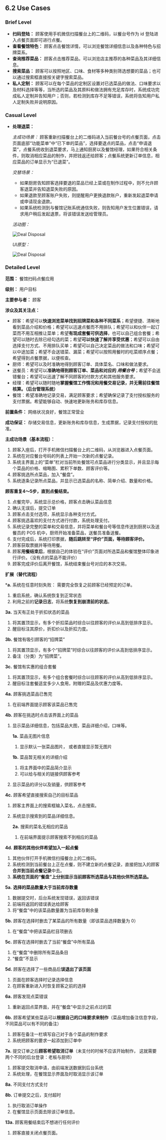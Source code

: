 ## 6.2 Use Cases

### Brief Level

- **扫码登陆：** 顾客使用手机微信扫描餐台上的二维码，以餐台号作为 id 登陆进入点餐页面即可进行点餐。
- **查看餐馆特色：** 顾客点击餐馆详情，可以浏览餐馆详细信息以及各种特色与招牌菜系。
- **查询推荐菜品：** 顾客点击推荐菜品，可以浏览店主推荐的各种菜品及其详细信息。
- **搜索菜品：** 顾客可以按照地区、口味、食材等多种类别筛选想要的菜品；也可以通过搜索框直接按关键字搜索菜品。
- **私人定制：** 顾客可以在每个菜品的定制区设置对已选菜品的做法、口味要求以及材料选择等等，当所选的菜品及其原料和做法拥有充足库存时，系统成功完成私人定制并告知用户；否则，若检测到库存不足等错误，系统将告知用户私人定制失败并说明原因。

### Casual Level

- **处理退菜：**

  *主成功场景：*
  顾客重新扫描餐台上的二维码进入当前餐台号的点餐页面，点击页面底部“功能菜单”中“已下单的菜品”，选择要退点的菜品，点击“申请退菜”，点餐系统收到退菜要求，马上通知厨房以及餐馆经理，如果符合相关条件，则取消相应菜品的制作，并把钱返还给顾客；点餐系统更新订单信息，相应菜品的订单显示为“已退菜”。

  *交替场景：*

  - 如果厨房告知顾客选择要退的菜品已经上菜或在制作过程中，则不允许顾客退菜并告知退菜失败的原因。
  - 如果退款至顾客账户失败，则提醒用户更换退款账户，重新发起退菜申请或申请现金退款。
  - 如果系统检测到与餐馆记账系统通信失败，则告知用户发生位置错误，请求用户稍后发起退票，将该错误发送给管理员。

  *活动图：*

  ![Deal Disposal](D:/work/Important/%E7%B3%BB%E7%BB%9F%E8%AE%BE%E8%AE%A1%E4%B8%8E%E5%88%86%E6%9E%90/Project/DashBoard/images/Handle_Disposal.png)

  *UI原型：*

  ![Deal Disposal](D:/work/Important/%E7%B3%BB%E7%BB%9F%E8%AE%BE%E8%AE%A1%E4%B8%8E%E5%88%86%E6%9E%90/Project/DashBoard/images/Handle_Disposal_UI.png)

### Detailed Level

**范围：** 餐馆扫码点餐应用

**级别：** 用户目标

**主要参与者：** 顾客

**涉众及其关注点：**

- 顾客：希望可以**快速浏览菜单找到招牌菜和各种不同菜系**；希望便捷、清晰地看到菜品介绍和价格；希望可以迅速点餐而不用排队；希望可以和伙伴一起订菜而不用互相推让菜单；希望**有现成套餐可供选择**，也可以自己组合套餐；希望可以随时去除已经勾选的菜；希望**可以快速了解并享受优惠**；希望可以自由选择支付方式、不用排队买单；希望可以自己决定菜品的做法和口味；希望可以中途加菜；希望不会送错菜、漏菜；希望可以按照用餐时的吃菜顺序点餐；希望得到点餐票据，以便核查。
- 厨师：希望可以及时准确地得到顾客订单、具体菜名、口味和做法要求。
- 送餐员：希望可以**准确地得到顾客订单、菜品和对应的  *用餐台号***；希望不会送错餐台；希望可以迅速了解不同顾客的付款方式和其他服务要求。
- 经理：希望可以随时随地**掌握餐馆工作情况和用餐交易记录，并无需前往餐馆核算。（后台管理系统）**
- 餐馆：希望准确地记录交易，满足顾客要求；希望确保记录了支付授权服务的支付票据。希望能够自动、快速地更新账务和库存信息。

**前置条件：** 网络状况良好，餐馆正常营业

**成功保证：** 存储交易信息，更新账务和库存信息，生成票据，记录支付授权的批准。

**主成功场景（基本流程）：**

1. 顾客入座后，打开手机微信扫描餐台上的二维码，从浏览器进入点餐页面。
2. 系统在对应餐台号码的列表上开始一次新的点餐记录。
3. 系统主界面上的“菜单”栏对当前所处餐馆可点菜品进行分类显示，并且显示每个菜品的价格、缩略图、累积下单数、顾客评价等。
4. 顾客挑选所点菜品，加入“餐盘”。
5. 系统逐条记录所点菜品，并显示已选菜品的名称、简单介绍、数量和价格。

**顾客重复4～5步，直到点餐结束。**

1. 点餐完毕，系统显示总价格，顾客点击确认菜品信息
2. 确认无误后，提交订单
3. 顾客点击支付选项，系统显示各种支付方式。
4. 顾客挑选喜欢的支付方式进行付款，系统处理支付。
5. 系统记录完整的菜单和交易信息，并将菜单和餐台号等信息传送到厨房以及送餐员的 POS 机中，厨师开始准备菜品，送餐员准备送餐。
6. 支付完成后，系统打印票据，**随后跳转至“评价”页面，等待顾客评价。**
7. 顾客获取票据并等待用餐。
8. 顾客**用餐结束后**，根据自己的体验在“评价”页面对所选菜品和餐馆整体印象进行评价。（没有点的菜品不能评价）
9. 顾客完成评价后离开餐馆，系统结束餐台号对应的本次交易。

**扩展（替代流程）**

***a.** 系统在任意时刻失败： 需要完全恢复之前顾客已经预定的订单。

1. 重启系统，确认系统恢复到正常状态
2. 利用之前的**记录日志**，将系统**恢复到崩溃前的状态**。

**3a.** 当天有正处于折扣状态的菜品

1. 将其置顶显示，有多个折扣菜品时综合以往顾客的评价从高到低排序显示。
2. 醒目标注其原价，折扣价以及折扣力度。 

**3b.** 餐馆有吸引顾客的“招牌菜”

1. 将其置顶显示，有多个“招牌菜”时综合以往顾客的评价从高到低排序显示。
2. 备注（分类）为“招牌菜”。

**3c.** 餐馆有实惠的组合套餐

1. 将其置顶显示，有多个组合套餐时综合以往顾客的评价从高到低排序显示。
2. 醒目标注套餐适宜多少人食用，附赠的菜品及优惠力度等。

**4a.** 顾客挑选菜品已售完

1. 在前端界面提示顾客该菜品已售完

**4b.** 顾客在挑选时点击该界面上的菜品

1. 显示菜品详细信息，包括菜品大图，菜品详细介绍，口味等。

   **1a.** 菜品无图片信息

   1. 显示默认一张菜品图片， 或者直接显示暂无图片

   **1b.** 菜品暂无相关的详细介绍

   1. 将主界面中的菜品简介显示
   2. 可以给与相关的链接供顾客参考

2. 显示菜品的评分以及销量，供顾客参考

**4c.** 顾客希望直接搜索自己的目标菜品

1. 顾客主界面上的搜索框输入菜名，点击搜索。

2. 系统显示搜索到的菜品详细信息。

   **2a.** 搜索的菜名无相应的菜品

   1. 在前端界面提示顾客搜索不到相应的菜品

**4d.** **顾客的其他伙伴希望加入一起点餐**

1. 其他伙伴打开手机微信扫描餐台上的二维码。
2. 系统检测到当前餐台上正在点餐，则不建立新的点餐记录，直接把加入的顾客**合并到当前点餐记录**中去。
3. **系统在页面的“餐盘”上分别显示当前顾客所选菜品与其他伙伴所选菜品。**

**5a.** **选择的菜品数量大于当前库存数量**

1. 数据提交时，后台系统发现错误，返回该错误
2. 前端将返回的错误表达给顾客
3. 将“餐盘”中的该菜品数量置为当前库存剩余量

**5b.** 顾客在选择时删去了某菜品的所有数量（即该菜品选择数量为 0）

1. 在“餐盘”中把该菜品栏目项删去

**5c.** 顾客在选择时删去了当前“餐盘”中所有菜品

1. 在“餐盘”中删除所有菜品条目
2. “餐盘”不显示

**5d.** 顾客在选择了一些商品后**误退出了该页面**

1. 页面在顾客选择时记录选择信息
2. 在顾客重新进入时恢复顾客之前的选择

**6a.** 顾客发现点菜错误

1. 重新返回点菜界面，并在“餐盘”中显示之前点过的菜

**6b.** 顾客希望某些菜品可以**根据自己的口味要求来制作**（菜品增加备注信息字段， 不同菜品可以有不同的备注）

1. 顾客在备注一栏填写自己对于各个菜品的制作要求
2. 系统把顾客的要求一起添加到订单中

**7a.** 提交订单之后**顾客希望取消订单**（未支付的时候不应该开始制作， 这就需要两个不同的后台登录：老板与厨师）

1. 顾客提交取消申请，由前端发送数据到后台系统
2. 系统处理，在餐馆显示界面及时取消显示该订单

**8a.** 不同支付方式支付

**8b.** 订单提交之后，支付超时

1. 执行取消订单操作
2. 在餐馆显示页面去除该订单信息。

**13a.** 顾客用餐结束后不想进行任何评价

1. 顾客直接关闭点餐页面。